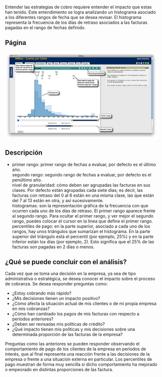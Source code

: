 Entender las estrategias de cobro requiere entender el impacto que estas
han tenido. Este entendimiento se logra analizando un histograma
asociado a los diferentes rangos de fecha que se desea revisar. El
histograma representa la frecuencia de los días de retraso asociados a
las facturas pagadas en el rango de fechas definido.

## Página

![histograma-dias-retraso.png](histograma-dias-retraso.png
"histograma-dias-retraso.png")

## Descripción

  - primer rango: primer rango de fechas a evaluar, por defecto es el
    último año.  
    segundo rango: segundo rango de fechas a evaluar, por defecto es el
    penúltimo año.  
    nivel de granularidad: cómo deben ser agrupadas las facturas en sus
    clases. Por defecto están agrupadas cada siete días; es decir, las
    facturas con retraso del 0 al 6 están en una misma clase, las que
    están del 7 al 13 están en otra, y así sucesivamente.  
    histogramas: son la representación gráfica de la frecuencia con que
    ocurren cada uno de los días de retraso. El primer rango aparece
    frente al segundo rango. Para ocultar el primer rango, y ver mejor
    el segundo rango, puedes colocar el cursor en la línea que define el
    primer rango.  
    percentiles de pago: en la parte superior, asociado a cada uno de
    los rangos, hay unos triángulos que sumarizan el histograma. En la
    parte superior del triángulo está el percentil (por ejemplo, 25%) y
    en la parte inferior están los días (por ejemplo, 2). Esto significa
    que el 25% de las facturas son pagadas en 2 días o menos.

## ¿Qué se puede concluir con el análisis?

Cada vez que se toma una decisión en la empresa, ya sea de tipo
administrativa o estratégica, se desea conocer el impacto sobre el
proceso de cobranza. Se desea responder preguntas como:

  - ¿Estoy cobrando más rápido?
  - ¿Mis decisiones tienen un impacto positivo?
  - ¿Cómo afecta la situación actual de mis clientes o de mi propia
    empresa en mis cobranzas?
  - ¿Cómo han cambiado los pagos de mis facturas con respecto a períodos
    anteriores?
  - ¿Deben ser revisadas mis políticas de crédito?
  - ¿Qué impacto tienen mis políticas y mis decisiones sobre una
    determinada proporción de las facturas de la empresa?

Preguntas como las anteriores se pueden responder observando el
comportamiento de pago de los clientes de la empresa en períodos de
interés, que al final representa una reacción frente a las decisiones de
la empresa o frente a una situación externa en particular. Los
percentiles de pago muestran de forma muy sencilla si dicho
comportamiento ha mejorado o empeorado en distintas proporciones de las
factura.

